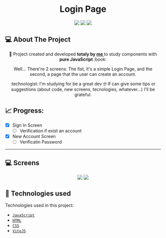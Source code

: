 <h1 align="center"> Login Page </h1>

<p align="center">
  <img src="https://img.shields.io/badge/STATUS-EM%20DESENVOLVIMENTO-orange"/>
  <img src="https://img.shields.io/badge/release%20date-march-green"/>
  <img src="https://img.shields.io/badge/licence-MIT-green"/>
</p>

## 💻 About The Project
<p align="center">👷 Project created and developed <b>totaly by <a href="https://github.com/WalberJC"> me </a> </b> to study components with <b> pure JavaScript </b> :book: </p>
<p align="center">  Well... There're 2 screens: The fist, it's a simple Login Page, and the second, a page that the user can create an account.</p>
<p align="center"> :technologist: I'm studying for be a great dev 🤓 If can give some tips or suggestions (about code, new screens, tecnologies, whatever...) I'll be grateful. </p>


## 📈 Progress:
- [x] Sign In Screen
  - [ ] Verification if exist an account
- [x] New Account Screen
  - [ ] Verificatin Password

---

## 💻 Screens

<p align="center">
  <img src="https://user-images.githubusercontent.com/103972585/227754333-7df722ec-d169-4744-a879-9afc87d353fd.gif"/>
  <img src="https://user-images.githubusercontent.com/103972585/227754336-18a60e3d-d599-46fa-815a-0af98743fabe.gif"/>
</p>

## 🔨 Technologies used
Technologies used in this project:
- [``JavaScript``](https://developer.mozilla.org/pt-BR/docs/Web/JavaScript/Guide/Introduction)
- [``HTML``](https://developer.mozilla.org/pt-BR/docs/Learn/Getting_started_with_the_web/HTML_basics)
- [``CSS``](https://developer.mozilla.org/pt-BR/docs/Learn/Getting_started_with_the_web/CSS_basics)
- [``ViteJS``](https://vitejs.dev/)
